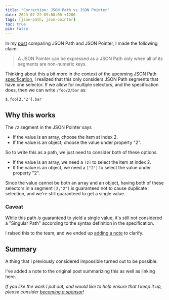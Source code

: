 ```yaml
---
title: "Correction: JSON Path vs JSON Pointer"
date: 2023-07-22 09:00:00 +1200
tags: [json-path, json-pointer]
toc: true
pin: false
---
```


In my [post](/posts/paths-and-pointers/) comparing JSON Path and JSON Pointer, I made the following claim:

> A JSON Pointer can be expressed as a JSON Path only when all of its segments are non-numeric keys.

Thinking about this a bit more in the context of the [upcoming JSON Path specification](/posts/json-path-spec/), I realized that this only considers JSON Path segments that have one selector.  If we allow for multiple selectors, and the specification does, then we can write `/foo/2/bar` as:

```jsonpath
$.foo[2,'2'].bar
```

## Why this works

The `/2` segment in the JSON Pointer says

- If the value is an array, choose the item at index 2.
- If the value is an object, choose the value under property "2".

So to write this as a path, we just need to consider both of these options.

- If the value is an array, we need a `[2]` to select the item at index 2.
- If the value is an object, we need a `["2"]` to select the value under property "2".

Since the value cannot be both an array and an object, having both of these selectors in a segment `[2,"2"]` is guaranteed not to cause duplicate selection, and we're still guaranteed to get a single value.

### Caveat

While this path _is_ guaranteed to yield a single value, it's still not considered a "Singular Path" according to the syntax definition in the specification.

I raised this to the team, and we ended up [adding a note](https://github.com/ietf-wg-jsonpath/draft-ietf-jsonpath-base/pull/482) to clarify.

## Summary

A thing that I previously considered impossible turned out to be possible.

I've added a note to the original post summarizing this as well as linking here.

_If you like the work I put out, and would like to help ensure that I keep it up, please consider [becoming a sponsor](https://github.com/sponsors/gregsdennis)!_
